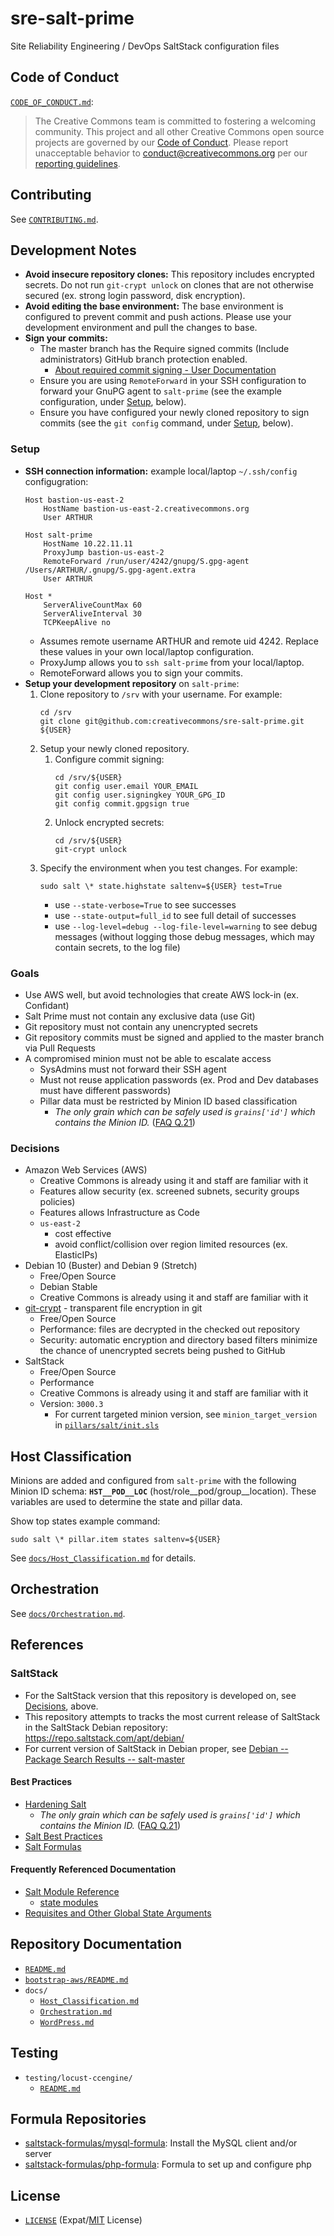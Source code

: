 # sre-salt-prime

Site Reliability Engineering / DevOps SaltStack configuration files


## Code of Conduct

[`CODE_OF_CONDUCT.md`](CODE_OF_CONDUCT.md):
> The Creative Commons team is committed to fostering a welcoming community.
> This project and all other Creative Commons open source projects are governed
> by our [Code of Conduct][code_of_conduct]. Please report unacceptable
> behavior to [conduct@creativecommons.org](mailto:conduct@creativecommons.org)
> per our [reporting guidelines][reporting_guide].

[code_of_conduct]:https://creativecommons.github.io/community/code-of-conduct/
[reporting_guide]:https://creativecommons.github.io/community/code-of-conduct/enforcement/


## Contributing

See [`CONTRIBUTING.md`](CONTRIBUTING.md).


## Development Notes

- **Avoid insecure repository clones:** This repository includes encrypted
  secrets. Do not run `git-crypt unlock` on clones that are not otherwise
  secured (ex. strong login password, disk encryption).
- **Avoid editing the base environment:** The base environment is configured to
  prevent commit and push actions. Please use your development environment and
  pull the changes to base.
- **Sign your commits:**
  - The master branch has the Require signed commits (Include administrators)
    GitHub branch protection enabled.
    - [About required commit signing - User Documentation][signing]
  - Ensure you are using `RemoteForward` in your SSH configuration to forward
    your GnuPG agent to `salt-prime` (see the example configuration, under
    [Setup](#Setup), below).
  - Ensure you have configured your newly cloned repository to sign commits
    (see the `git config` command, under [Setup](#Setup), below).

[signing]:https://help.github.com/articles/about-required-commit-signing/


### Setup

- **SSH connection information:** example local/laptop `~/.ssh/config`
  configugration:
    ```
    Host bastion-us-east-2
        HostName bastion-us-east-2.creativecommons.org
        User ARTHUR

    Host salt-prime
        HostName 10.22.11.11
        ProxyJump bastion-us-east-2
        RemoteForward /run/user/4242/gnupg/S.gpg-agent /Users/ARTHUR/.gnupg/S.gpg-agent.extra
        User ARTHUR

    Host *
        ServerAliveCountMax 60
        ServerAliveInterval 30
        TCPKeepAlive no
    ```
    - Assumes remote username ARTHUR and remote uid 4242. Replace these values
      in your own local/laptop configuration.
    - ProxyJump allows you to `ssh salt-prime` from your local/laptop.
    - RemoteForward allows you to sign your commits.
- **Setup your development repository** on `salt-prime`:
  1. Clone repository to `/srv` with your username. For example:
        ```shell
        cd /srv
        git clone git@github.com:creativecommons/sre-salt-prime.git ${USER}
        ```
  2. Setup your newly cloned repository.
     1. Configure commit signing:
        ```shell
        cd /srv/${USER}
        git config user.email YOUR_EMAIL
        git config user.signingkey YOUR_GPG_ID
        git config commit.gpgsign true
        ```
     1. Unlock encrypted secrets:
        ```shell
        cd /srv/${USER}
        git-crypt unlock
        ```
  3. Specify the environment when you test changes. For example:
        ```shell
        sudo salt \* state.highstate saltenv=${USER} test=True
        ```
     - use `--state-verbose=True` to see successes
     - use `--state-output=full_id` to see full detail of successes
     - use `--log-level=debug --log-file-level=warning` to see debug messages
       (without logging those debug messages, which may contain secrets, to the
       log file)


### Goals

- Use AWS well, but avoid technologies that create AWS lock-in (ex. Confidant)
- Salt Prime must not contain any exclusive data (use Git)
- Git repository must not contain any unencrypted secrets
- Git repository commits must be signed and applied to the master branch via
  Pull Requests
- A compromised minion must not be able to escalate access
  - SysAdmins must not forward their SSH agent
  - Must not reuse application passwords (ex. Prod and Dev databases must have
    different passwords)
  - Pillar data must be restricted by Minion ID based classification
    - *The only grain which can be safely used is `grains['id']` which contains
      the Minion ID.* ([FAQ Q.21][FAQ21])

[FAQ21]: https://docs.saltstack.com/en/latest/faq.html#is-targeting-using-grain-data-secure


### Decisions

- Amazon Web Services (AWS)
  - Creative Commons is already using it and staff are familiar with it
  - Features allow security (ex. screened subnets, security groups policies)
  - Features allows Infrastructure as Code
  - `us-east-2`
    - cost effective
    - avoid conflict/collision over region limited resources (ex. ElasticIPs)
- Debian 10 (Buster) and Debian 9 (Stretch)
  - Free/Open Source
  - Debian Stable
  - Creative Commons is already using it and staff are familiar with it
- [git-crypt][gitcrypt] - transparent file encryption in git
  - Free/Open Source
  - Performance: files are decrypted in the checked out repository
  - Security: automatic encryption and directory based filters minimize the
    chance of unencrypted secrets being pushed to GitHub
- SaltStack
  - Free/Open Source
  - Performance
  - Creative Commons is already using it and staff are familiar with it
  - Version: `3000.3`
    - For current targeted minion version, see `minion_target_version` in
      [`pillars/salt/init.sls`](pillars/salt/init.sls)

[gitcrypt]: https://www.agwa.name/projects/git-crypt/


## Host Classification

Minions are added and configured from `salt-prime` with the following Minion ID
schema: **`HST__POD__LOC`** (host/role__pod/group__location). These variables
are used to determine the state and pillar data.

Show top states example command:
```
sudo salt \* pillar.item states saltenv=${USER}
```

See [`docs/Host_Classification.md`](docs/Host_Classification.md) for details.


## Orchestration

See [`docs/Orchestration.md`](docs/Orchestration.md).


## References


### SaltStack

- For the SaltStack version that this repository is developed on, see
  [Decisions](#Decisions), above.
- This repository attempts to tracks the most current release of SaltStack in
  the SaltStack Debian repository: https://repo.saltstack.com/apt/debian/
- For current version of SaltStack in Debian proper, see [Debian -- Package
  Search Results -- salt-master][pkgsearch]

[pkgsearch]: https://packages.debian.org/search?suite=default&section=all&arch=any&searchon=names&keywords=salt-master


####  Best Practices

- [Hardening Salt][hardensalt]
  - *The only grain which can be safely used is `grains['id']` which contains
    the Minion ID.* ([FAQ Q.21][FAQ21])
- [Salt Best Practices][saltbest]
- [Salt Formulas][saltformulas]

[hardensalt]: https://docs.saltstack.com/en/latest/topics/hardening.html
[saltbest]: https://docs.saltstack.com/en/latest/topics/best_practices.html
[saltformulas]: https://docs.saltstack.com/en/latest/topics/development/conventions/formulas.html


#### Frequently Referenced Documentation

- [Salt Module Reference][moduleref]
  - [state modules][statemodules]
- [Requisites and Other Global State Arguments][requisites]

[moduleref]: https://docs.saltstack.com/en/latest/ref/index.html
[statemodules]: https://docs.saltstack.com/en/latest/ref/states/all/index.html
[requisites]: https://docs.saltstack.com/en/latest/ref/states/requisites.html


## Repository Documentation

- [`README.md`](README.md)
- [`bootstrap-aws/README.md`](bootstrap-aws/README.md)
- `docs/`
  - [`Host_Classification.md`](docs/Host_Classification.md)
  - [`Orchestration.md`](docs/Orchestration.md)
  - [`WordPress.md`](docs/WordPress.md)


## Testing

- `testing/locust-ccengine/`
  - [`README.md`](testing/locust-ccengine/README.md)


## Formula Repositories

- [saltstack-formulas/mysql-formula][mysql-formula]: Install the MySQL client
  and/or server
- [saltstack-formulas/php-formula][php-formula]: Formula to set up and
  configure php

[mysql-formula]: https://github.com/saltstack-formulas/mysql-formula
[php-formula]: https://github.com/saltstack-formulas/php-formula


## License

- [`LICENSE`](LICENSE) (Expat/[MIT][mit] License)

[mit]: http://www.opensource.org/licenses/MIT "The MIT License | Open Source Initiative"
